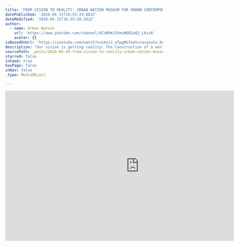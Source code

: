 ```yaml
---
title: 'FROM VISION TO REALITY: URBAN NATION MUSEUM FOR URBAN CONTEMPORARY ART'
datePublished: '2016-05-31T16:55:29.063Z'
dateModified: '2016-05-31T16:55:28.562Z'
author:
  - name: Urban Nation
    url: 'https://www.youtube.com/channel/UCvNhKz5XmcWOB1wQ2_LKxzA'
    avatar: {}
isBasedOnUrl: 'https://youtube.com/watch?v=LHvJJ_wTpgM&feature=youtu.be'
description: "Our vision is getting reality: The Construction of a world's unique MUSEUM FOR URBAN CONTEMPORARY ART starts now! We are working on our vision to build the first independent and non-commercial home for urban contemporary art since 2013. With more than 200 artists, URBAN NATION is already turning Berlin into a huge outdoor Museum."
sourcePath: _posts/2016-05-26-from-vision-to-reality-urban-nation-museum-for-urban-contem.md
starred: false
inFeed: true
hasPage: false
inNav: false
_type: MediaObject

---
```

<iframe src="https://cdn.embedly.com/widgets/media.html?src=https%3A%2F%2Fwww.youtube.com%2Fembed%2FLHvJJ_wTpgM%3Ffeature%3Doembed&amp;url=http%3A%2F%2Fwww.youtube.com%2Fwatch%3Fv%3DLHvJJ_wTpgM&amp;image=https%3A%2F%2Fi.ytimg.com%2Fvi%2FLHvJJ_wTpgM%2Fhqdefault.jpg&amp;key=b7d04c9b404c499eba89ee7072e1c4f7&amp;type=text%2Fhtml&amp;schema=youtube" width="854" height="480" scrolling="no" frameborder="0" allowfullscreen="" style=""></iframe>